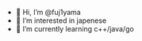 - 👋 Hi, I’m @fuj1yama
- 👀 I’m interested in japenese
- 🌱 I’m currently learning c++/java/go

<!---
fuj1yama/fuj1yama is a ✨ special ✨ repository because its `README.md` (this file) appears on your GitHub profile.
You can click the Preview link to take a look at your changes.
--->
